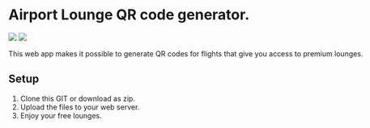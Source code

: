 # Airport Lounge QR code generator.

<img src="https://media.giphy.com/media/vRZx9wp1dXxuw/giphy.gif"/><nobr>
<img src="https://media.giphy.com/media/xfWUpFJskr4pW/giphy.gif"/>

<p>This web app makes it possible to generate QR codes for flights that give you access to premium lounges.</p>


## Setup 

  1. Clone this GIT or download as zip. 
  2. Upload the files to your web server.
  3. Enjoy your free lounges.
  

